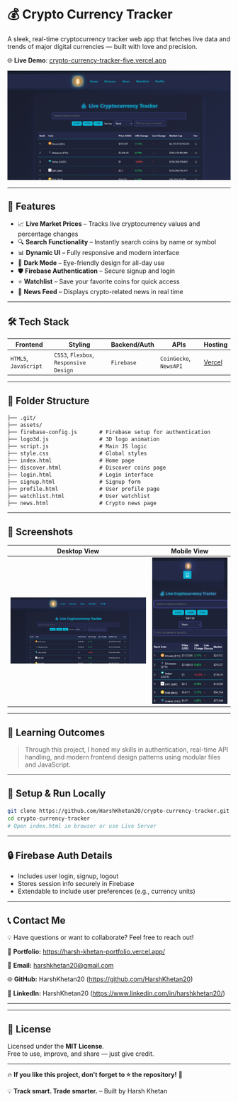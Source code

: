# 💰 Crypto Currency Tracker

A sleek, real-time cryptocurrency tracker web app that fetches live data and trends of major digital currencies — built with love and precision.

🌐 **Live Demo**: [crypto-currency-tracker-five.vercel.app](https://crypto-currency-tracker-five.vercel.app)

![App Screenshot](assets/Desktop_View.png)

---

## 🚀 Features

- 📈 **Live Market Prices** – Tracks live cryptocurrency values and percentage changes
- 🔍 **Search Functionality** – Instantly search coins by name or symbol
- 📊 **Dynamic UI** – Fully responsive and modern interface
- 🌙 **Dark Mode** – Eye-friendly design for all-day use
- 🛡️ **Firebase Authentication** – Secure signup and login
- ⭐ **Watchlist** – Save your favorite coins for quick access
- 📰 **News Feed** – Displays crypto-related news in real time

---

## 🛠️ Tech Stack

| Frontend | Styling | Backend/Auth | APIs | Hosting |
|----------|---------|--------------|------|---------|
| `HTML5`, `JavaScript` | `CSS3`, `Flexbox`, `Responsive Design` | `Firebase` | `CoinGecko`, `NewsAPI` | [Vercel]([https://vercel.com/](https://crypto-currency-tracker-five.vercel.app)) |

---

## 📁 Folder Structure

```
├── .git/
├── assets/
├── firebase-config.js       # Firebase setup for authentication
├── logo3d.js                # 3D logo animation
├── script.js                # Main JS logic
├── style.css                # Global styles
├── index.html               # Home page
├── discover.html            # Discover coins page
├── login.html               # Login interface
├── signup.html              # Signup form
├── profile.html             # User profile page
├── watchlist.html           # User watchlist
├── news.html                # Crypto news page
```

---

## 📸 Screenshots

| Desktop View | Mobile View |
|--------------|-------------|
| ![Desktop](assets/Desktop_View.png) | ![Mobile](assets/Mobile_View.jpg) |

---

## 🧠 Learning Outcomes

> Through this project, I honed my skills in authentication, real-time API handling, and modern frontend design patterns using modular files and JavaScript.

---

## 🔧 Setup & Run Locally

```bash
git clone https://github.com/HarshKhetan20/crypto-currency-tracker.git
cd crypto-currency-tracker
# Open index.html in browser or use Live Server
```

---

## 🔒 Firebase Auth Details

- Includes user login, signup, logout
- Stores session info securely in Firebase
- Extendable to include user preferences (e.g., currency units)

---

## 📞 Contact Me  

💡 Have questions or want to collaborate? Feel free to reach out!  

🔗 **Portfolio:** https://harsh-khetan-portfolio.vercel.app/

📧 **Email:** harshkhetan20@gmail.com 

🌐 **GitHub:** HarshKhetan20 (https://github.com/HarshKhetan20)

💼 **LinkedIn:** HarshKhetan20 (https://www.linkedin.com/in/harshkhetan20/)  

---

---

## 📄 License

Licensed under the **MIT License**.  
Free to use, improve, and share — just give credit.

---

🔥 **If you like this project, don't forget to ⭐ the repository!** 🚀

💡 **Track smart. Trade smarter.** – Built by Harsh Khetan
